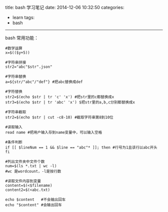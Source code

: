 title: bash 学习笔记
date: 2014-12-06 10:32:50
categories:
- learn
tags:
- bash
---
bash 常用功能：
```
#数学运算
x=$(($y+5))

#字符串拼接
str2="abc"$str".json"

#字符串替换
a=${str/"abc"/"def"} #把abc替换成def

#字符替换
str2=$(echo $str | tr 'c' 'x') #把str里的c都替换成x
str3=$(echo $str | tr 'abc' 'x') $把str里的a,b,c分别都替换成x

#字符串截取
str2=$(echo $str | cut -c8-10) #截取字符串第8到10位

#读取输入
read name #把用户输入存到name变量中，可以输入空格

#条件判断
if [[ $lineNum == 1 && $line == "abc"* ]]; then #行号为1且该行以abc开头
fi

#列出文件夹中文件个数
num=$(ls *.txt | wc -l)
#wc 是wordcount，-l是按行数

#读取文件内容到变量
content=$(<$filename)
content2=$(<abc.txt)

echo $content   #不会输出回车
echo "$content" #会输出回车


```